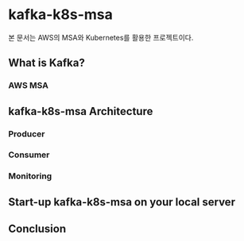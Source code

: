 # kafka-k8s-msa

본 문서는 AWS의 MSA와 Kubernetes를 활용한 프로젝트이다.

## What is Kafka?
### AWS MSA
## kafka-k8s-msa Architecture
### Producer
### Consumer
### Monitoring
## Start-up kafka-k8s-msa on your local server
## Conclusion

